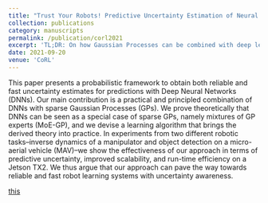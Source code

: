 ```yaml
---
title: "Trust Your Robots! Predictive Uncertainty Estimation of Neural Networks with Sparse Gaussian Processes"
collection: publications
category: manuscripts
permalink: /publication/corl2021
excerpt: 'TL;DR: On how Gaussian Processes can be combined with deep learning for reliable and fast uncertainty estimation.'
date: 2021-09-20
venue: 'CoRL'
---
```


This paper presents a probabilistic framework to obtain both reliable and fast uncertainty estimates for predictions with Deep Neural Networks (DNNs). Our main contribution is a practical and principled combination of DNNs with sparse Gaussian Processes (GPs). We prove theoretically that DNNs can be seen as a special case of sparse GPs, namely mixtures of GP experts (MoE-GP), and we devise a learning algorithm that brings the derived theory into practice. In experiments from two different robotic tasks–inverse dynamics of a manipulator and object detection on a micro-aerial vehicle (MAV)–we show the effectiveness of our approach in terms of predictive uncertainty, improved scalability, and run-time efficiency on a Jetson TX2. We thus argue that our approach can pave the way towards reliable and fast robot learning systems with uncertainty awareness.

[this](#Buttons)

